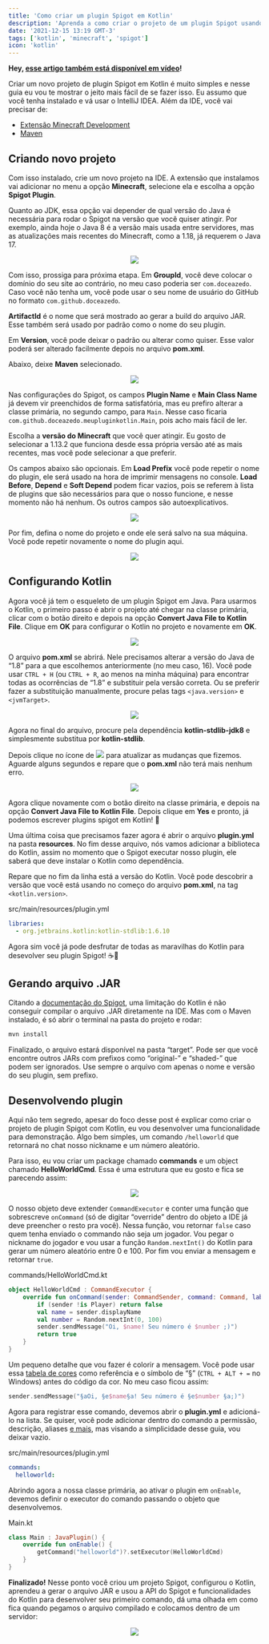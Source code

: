 ```yaml
---
title: 'Como criar um plugin Spigot em Kotlin'
description: 'Aprenda a como criar o projeto de um plugin Spigot usando Kotlin'
date: '2021-12-15 13:19 GMT-3'
tags: ['kotlin', 'minecraft', 'spigot']
icon: 'kotlin'
---
```


**Hey, [esse artigo também está disponível em vídeo](https://youtube.com/watch?v=yBa03w6Nk08)!**

Criar um novo projeto de plugin Spigot em Kotlin é muito simples e nesse guia eu vou te mostrar o jeito mais fácil de se fazer isso. Eu assumo que você tenha instalado e vá usar o IntelliJ IDEA. Além da IDE, você vai precisar de:

- [Extensão Minecraft Development](https://plugins.jetbrains.com/plugin/8327-minecraft-development)
- [Maven](https://maven.apache.org/download.cgi)

## Criando novo projeto

Com isso instalado, crie um novo projeto na IDE. A extensão que instalamos vai adicionar no menu a opção **Minecraft**, selecione ela e escolha a opção **Spigot Plugin**.

Quanto ao JDK, essa opção vai depender de qual versão do Java é necessária para rodar o Spigot na versão que você quiser atingir. Por exemplo, ainda hoje o Java 8 é a versão mais usada entre servidores, mas as atualizações mais recentes do Minecraft, como a 1.18, já requerem o Java 17.

<p align="center">
  <img src="/img/spigot-plugin-new-project.png">
</p>

Com isso, prossiga para próxima etapa. Em **GroupId**, você deve colocar o domínio do seu site ao contrário, no meu caso poderia ser `com.doceazedo`. Caso você não tenha um, você pode usar o seu nome de usuário do GitHub no formato `com.github.doceazedo`.

**ArtifactId** é o nome que será mostrado ao gerar a build do arquivo JAR. Esse também será usado por padrão como o nome do seu plugin.

Em **Version**, você pode deixar o padrão ou alterar como quiser. Esse valor poderá ser alterado facilmente depois no arquivo **pom.xml**.

Abaixo, deixe **Maven** selecionado.

<p align="center">
  <img src="/img/spigot-plugin-build-settings.png">
</p>

Nas configurações do Spigot, os campos **Plugin Name** e **Main Class Name** já devem vir preenchidos de forma satisfatória, mas eu prefiro alterar a classe primária, no segundo campo, para `Main`. Nesse caso ficaria `com.github.doceazedo.meupluginkotlin.Main`, pois acho mais fácil de ler.

Escolha a **versão do Minecraft** que você quer atingir. Eu gosto de selecionar a 1.13.2 que funciona desde essa própria versão até as mais recentes, mas você pode selecionar a que preferir.

Os campos abaixo são opcionais. Em **Load Prefix** você pode repetir o nome do plugin, ele será usado na hora de imprimir mensagens no console. **Load Before**, **Depend** e **Soft Depend** podem ficar vazios, pois se referem à lista de plugins que são necessários para que o nosso funcione, e nesse momento não há nenhum. Os outros campos são autoexplicativos.

<p align="center">
  <img src="/img/spigot-plugin-spigot-settings.png">
</p>

Por fim, defina o nome do projeto e onde ele será salvo na sua máquina. Você pode repetir novamente o nome do plugin aqui.

<p align="center">
  <img src="/img/spigot-plugin-project-name.png">
</p>

## Configurando Kotlin

Agora você já tem o esqueleto de um plugin Spigot em Java. Para usarmos o Kotlin, o primeiro passo é abrir o projeto até chegar na classe primária, clicar com o botão direito e depois na opção **Convert Java File to Kotlin File**. Clique em **OK** para configurar o Kotlin no projeto e novamente em **OK**.

<p align="center">
  <img src="/img/spigot-plugin-convert.png">
</p>

O arquivo **pom.xml** se abrirá. Nele precisamos alterar a versão do Java de “1.8” para a que escolhemos anteriormente (no meu caso, 16). Você pode usar `CTRL + H` (ou `CTRL + R`, ao menos na minha máquina) para encontrar todas as ocorrências de “1.8” e substituir pela versão correta. Ou se preferir fazer a substituição manualmente, procure pelas tags `<java.version>` e `<jvmTarget>`.

<p align="center">
  <img src="/img/spigot-plugin-java-version.gif">
</p>

Agora no final do arquivo, procure pela dependência **kotlin-stdlib-jdk8** e simplesmente substitua por **kotlin-stdlib**.

Depois clique no ícone de <img src="/img/spigot-plugin-maven-icon.png" class="inline"> para atualizar as mudanças que fizemos. Aguarde alguns segundos e repare que o **pom.xml** não terá mais nenhum erro.

<p align="center">
  <img src="/img/spigot-plugin-kotlin-stdlib.gif">
</p>

Agora clique novamente com o botão direito na classe primária, e depois na opção **Convert Java File to Kotlin File**. Depois clique em **Yes** e pronto, já podemos escrever plugins spigot em Kotlin! 🥳

Uma última coisa que precisamos fazer agora é abrir o arquivo **plugin.yml** na pasta **resources**. No fim desse arquivo, nós vamos adicionar a biblioteca do Kotlin, assim no momento que o Spigot executar nosso plugin, ele saberá que deve instalar o Kotlin como dependência.

Repare que no fim da linha está a versão do Kotlin. Você pode descobrir a versão que você está usando no começo do arquivo **pom.xml**, na tag `<kotlin.version>`.

<p class="file-title">src/main/resources/plugin.yml</p>

```yml
libraries:
  - org.jetbrains.kotlin:kotlin-stdlib:1.6.10
```

Agora sim você já pode desfrutar de todas as maravilhas do Kotlin para desevolver seu plugin Spigot! ☕🎉

## Gerando arquivo .JAR

Citando a [documentação do Spigot](https://spigotmc.org/wiki/how-to-use-kotlin-in-your-plugins), uma limitação do Kotlin é não conseguir compilar o arquivo .JAR diretamente na IDE. Mas com o Maven instalado, é só abrir o terminal na pasta do projeto e rodar:

```bash
mvn install
```

Finalizado, o arquivo estará disponível na pasta “target”. Pode ser que você encontre outros JARs com prefixos como “original-” e “shaded-” que podem ser ignorados. Use sempre o arquivo com apenas o nome e versão do seu plugin, sem prefixo.

## Desenvolvendo plugin

Aqui não tem segredo, apesar do foco desse post é explicar como criar o projeto de plugin Spigot com Kotlin, eu vou desenvolver uma funcionalidade para demonstração. Algo bem simples, um comando `/helloworld` que retornará no chat nosso nickname e um número aleatório.

Para isso, eu vou criar um package chamado **commands** e um object chamado **HelloWorldCmd**. Essa é uma estrutura que eu gosto e fica se parecendo assim:

<p align="center">
  <img src="/img/spigot-plugin-structure.png">
</p>

O nosso objeto deve extender `CommandExecutor` e conter uma função que sobrescreve `onCommand` (só de digitar “override” dentro do objeto a IDE já deve preencher o resto pra você). Nessa função, vou retornar `false` caso quem tenha enviado o commando não seja um jogador. Vou pegar o nickname do jogador e vou usar a função `Random.nextInt()` do Kotlin para gerar um número aleatório entre 0 e 100. Por fim vou enviar a mensagem e retornar `true`.

<p class="file-title">commands/HelloWorldCmd.kt</p>

```kotlin
object HelloWorldCmd : CommandExecutor {
    override fun onCommand(sender: CommandSender, command: Command, label: String, args: Array<out String>): Boolean {
        if (sender !is Player) return false
        val name = sender.displayName
        val number = Random.nextInt(0, 100)
        sender.sendMessage("Oi, $name! Seu número é $number ;)")
        return true
    }
}
```

Um pequeno detalhe que vou fazer é colorir a mensagem. Você pode usar essa [tabela de cores](https://wiki.ess3.net/mc) como referência e o símbolo de “§” (`CTRL + ALT + =` no Windows) antes do código da cor. No meu caso ficou assim:

```kotlin
sender.sendMessage("§aOi, §e$name§a! Seu número é §e$number §a;)")
```

Agora para registrar esse comando, devemos abrir o **plugin.yml** e adicioná-lo na lista. Se quiser, você pode adicionar dentro do comando a permissão, descrição, aliases [e mais](https://spigotmc.org/wiki/plugin-yml/#commands), mas visando a simplicidade desse guia, vou deixar vazio.

<p class="file-title">src/main/resources/plugin.yml</p>

```yml
commands:
  helloworld:
```

Abrindo agora a nossa classe primária, ao ativar o plugin em `onEnable`, devemos definir o executor do comando passando o objeto que desenvolvemos.

<p class="file-title">Main.kt</p>

```kotlin
class Main : JavaPlugin() {
    override fun onEnable() {
        getCommand("helloworld")?.setExecutor(HelloWorldCmd)
    }
}
```

**Finalizado!** Nesse ponto você criou um projeto Spigot, configurou o Kotlin, aprendeu a gerar o arquivo JAR e usou a API do Spigot e funcionalidades do Kotlin para desenvolver seu primeiro comando, dá uma olhada em como fica quando pegamos o arquivo compilado e colocamos dentro de um servidor:

<p align="center">
  <img src="/img/spigot-plugin-result.gif">
</p>
